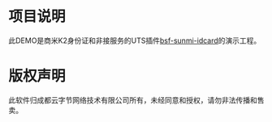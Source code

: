 # 项目说明

此DEMO是商米K2身份证和非接服务的UTS插件[bsf-sunmi-idcard](https://byteee.fund/project/bsf-sunmi-idcard)的演示工程。


# 版权声明

此软件归成都云字节网络技术有限公司所有，未经同意和授权，请勿非法传播和售卖。